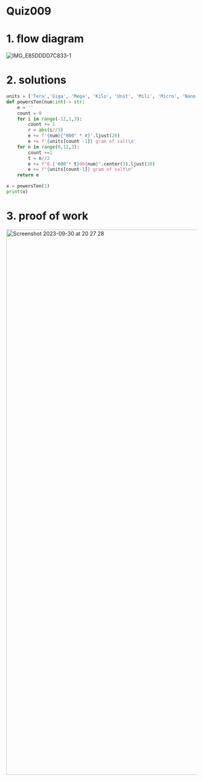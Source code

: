 # Quiz009



# 1. flow diagram

![IMG_E85DDDD7C833-1](https://github.com/Rokyyz/unit-1CS/assets/134658259/c9a0fe68-2aef-4a81-a39c-befdd090d76f)



# 2. solutions


```.py
units = ['Tera','Giga', 'Mega', 'Kilo', 'Unit', 'Mili', 'Micro', 'Nano', 'Pico']
def powersTen(num:int)-> str:
    e = ''
    count = 0
    for i in range(-12,1,3):
        count += 1
        r = abs(i//3)
        e += f'{num}{"000" * r}'.ljust(20)
        e += f'{units[count -1]} gram of salt\n'
    for n in range(0,12,3):
        count +=1
        t = n//3
        e += f"0.{'000'* t}00{num}".center(3).ljust(20)
        e += f"{units[count-1]} gram of salt\n"
    return e

x = powersTen(1)
print(x)

```
# 3. proof of work

<img width="1440" alt="Screenshot 2023-09-30 at 20 27 28" src="https://github.com/Rokyyz/unit-1CS/assets/134658259/905a17ff-ba5d-4b36-a3db-ee3099562859">
